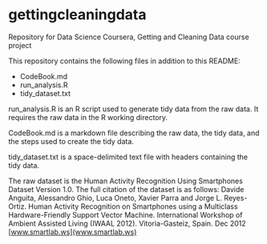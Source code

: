 gettingcleaningdata
===================

Repository for Data Science Coursera, Getting and Cleaning Data course project

This repository contains the following files in addition to this README:

- CodeBook.md   
- run_analysis.R 
- tidy_dataset.txt

run_analysis.R is an R script used to generate tidy data from the raw data.  It requires the raw data in the R working directory.

CodeBook.md is a markdown file describing the raw data, the tidy data, and the steps used to create the tidy data.

tidy_dataset.txt is a space-delimited text file with headers containing the tidy data.

The raw dataset is the Human Activity Recognition Using Smartphones Dataset Version 1.0.  The full citation of the dataset is as follows:
Davide Anguita, Alessandro Ghio, Luca Oneto, Xavier Parra and Jorge L. Reyes-Ortiz. Human Activity Recognition on Smartphones using a Multiclass Hardware-Friendly Support Vector Machine. International Workshop of Ambient Assisted Living (IWAAL 2012). Vitoria-Gasteiz, Spain. Dec 2012
[www.smartlab.ws](www.smartlab.ws)